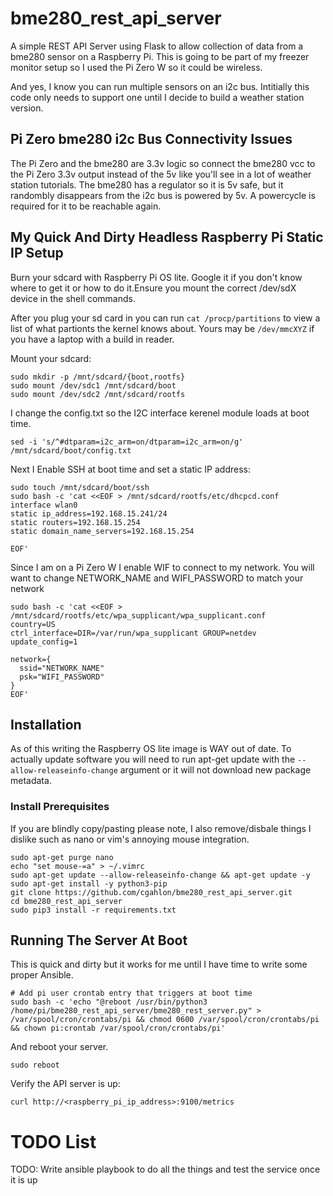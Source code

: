 # bme280_rest_api_server

A simple REST API Server using Flask to allow collection of data from a
bme280 sensor on a Raspberry Pi. This is going to be part of my freezer
monitor setup so I used the Pi Zero W so it could be wireless.

And yes, I know you can run multiple sensors on an i2c bus. Intitially
this code only needs to support one until I decide to build a weather
station version.

## Pi Zero bme280 i2c Bus Connectivity Issues
The Pi Zero and the bme280 are 3.3v logic so connect the bme280 vcc
to the Pi Zero 3.3v output instead of the 5v like you'll see in a lot
of weather station tutorials.  The bme280 has a regulator so it is 5v
safe, but it randombly disappears from the i2c bus is powered by 5v.
A powercycle is required for it to be reachable again.

## My Quick And Dirty Headless Raspberry Pi Static IP Setup

Burn your sdcard with Raspberry Pi OS lite.  Google it if you don't
know where to get it or how to do it.Ensure you mount the correct 
/dev/sdX device in the shell commands.

After you plug your sd card in you can run `cat /procp/partitions`
to view a list of what partionts the kernel knows about. Yours may
be `/dev/mmcXYZ` if you have a laptop with a build in reader.

Mount your sdcard:

```shell
sudo mkdir -p /mnt/sdcard/{boot,rootfs}
sudo mount /dev/sdc1 /mnt/sdcard/boot
sudo mount /dev/sdc2 /mnt/sdcard/rootfs
```

I change the config.txt so the I2C interface kerenel module loads
at boot time.

```shell
sed -i 's/^#dtparam=i2c_arm=on/dtparam=i2c_arm=on/g' /mnt/sdcard/boot/config.txt
```

Next I Enable SSH at boot time and set a static IP address:
```shell
sudo touch /mnt/sdcard/boot/ssh
sudo bash -c 'cat <<EOF > /mnt/sdcard/rootfs/etc/dhcpcd.conf
interface wlan0
static ip_address=192.168.15.241/24
static routers=192.168.15.254
static domain_name_servers=192.168.15.254

EOF'
```

Since I am on a Pi Zero W I enable WIF to connect to my network.
You will want to change NETWORK_NAME and WIFI_PASSWORD to match
your network

```shell
sudo bash -c 'cat <<EOF > /mnt/sdcard/rootfs/etc/wpa_supplicant/wpa_supplicant.conf
country=US
ctrl_interface=DIR=/var/run/wpa_supplicant GROUP=netdev
update_config=1

network={
  ssid="NETWORK_NAME"
  psk="WIFI_PASSWORD"
}
EOF'
```
## Installation

As of this writing the Raspberry OS lite image is WAY out of date. To 
actually update software you will need to run apt-get update with the
`--allow-releaseinfo-change` argument or it will not download new
package metadata.

### Install Prerequisites
If you are blindly copy/pasting please note, I also remove/disbale
things I dislike such as nano or vim's annoying mouse integration.

```shell
sudo apt-get purge nano
echo "set mouse-=a" > ~/.vimrc
sudo apt-get update --allow-releaseinfo-change && apt-get update -y
sudo apt-get install -y python3-pip
git clone https://github.com/cgahlon/bme280_rest_api_server.git
cd bme280_rest_api_server
sudo pip3 install -r requirements.txt
```
## Running The Server At Boot

This is quick and dirty but it works for me until I have time to write
some proper Ansible.
```shell
# Add pi user crontab entry that triggers at boot time
sudo bash -c 'echo "@reboot /usr/bin/python3 /home/pi/bme280_rest_api_server/bme280_rest_server.py" > /var/spool/cron/crontabs/pi && chmod 0600 /var/spool/cron/crontabs/pi && chown pi:crontab /var/spool/cron/crontabs/pi'
```

And reboot your server.
```shell
sudo reboot
```

Verify the API server is up:
```shell
curl http://<raspberry_pi_ip_address>:9100/metrics
```

# TODO List
TODO: Write ansible playbook to do all the things and test the service
      once it is up
